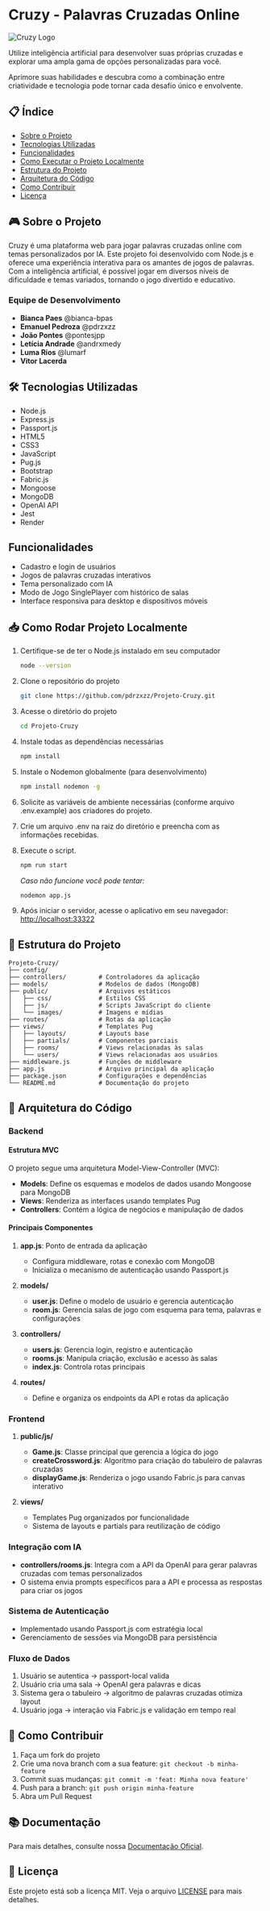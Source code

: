 # Cruzy - Palavras Cruzadas Online

![Cruzy Logo](public/stylesheets/images/logo.png)

Utilize inteligência artificial para desenvolver suas próprias cruzadas e explorar uma ampla gama de opções personalizadas para você.

Aprimore suas habilidades e descubra como a combinação entre criatividade e tecnologia pode tornar cada desafio único e envolvente.

## 📋 Índice

- [Sobre o Projeto](#sobre-o-projeto)
- [Tecnologias Utilizadas](#tecnologias-utilizadas)
- [Funcionalidades](#funcionalidades)
- [Como Executar o Projeto Localmente](#como-instalar)
- [Estrutura do Projeto](#estrutura-do-projeto)
- [Arquitetura do Código](#arquitetura-do-código)
- [Como Contribuir](#como-contribuir)
- [Licença](#licença)

## 🎮 Sobre o Projeto

Cruzy é uma plataforma web para jogar palavras cruzadas online com temas personalizados por IA. Este projeto foi desenvolvido com Node.js e oferece uma experiência interativa para os amantes de jogos de palavras. Com a inteligência artificial, é possível jogar em diversos níveis de dificuldade e temas variados, tornando o jogo divertido e educativo.

### Equipe de Desenvolvimento

- **Bianca Paes** @bianca-bpas
- **Emanuel Pedroza** @pdrzxzz
- **João Pontes** @pontesjpp
- **Letícia Andrade** @andrxmedy
- **Luma Rios** @lumarf
- **Vitor Lacerda**

## 🛠 Tecnologias Utilizadas

- Node.js
- Express.js
- Passport.js
- HTML5
- CSS3
- JavaScript
- Pug.js
- Bootstrap
- Fabric.js
- Mongoose
- MongoDB
- OpenAI API
- Jest
- Render

## Funcionalidades

- Cadastro e login de usuários
- Jogos de palavras cruzadas interativos
- Tema personalizado com IA
- Modo de Jogo SinglePlayer com histórico de salas
- Interface responsiva para desktop e dispositivos móveis

## 📥 Como Rodar Projeto Localmente

1. Certifique-se de ter o Node.js instalado em seu computador
   ```bash
   node --version
   ```

2. Clone o repositório do projeto
   ```bash
   git clone https://github.com/pdrzxzz/Projeto-Cruzy.git
   ```

3. Acesse o diretório do projeto
   ```bash
   cd Projeto-Cruzy
   ```

4. Instale todas as dependências necessárias
   ```bash
   npm install
   ```

5. Instale o Nodemon globalmente (para desenvolvimento)
   ```bash
   npm install nodemon -g
   ```

6. Solicite as variáveis de ambiente necessárias (conforme arquivo .env.example) aos criadores do projeto.

7. Crie um arquivo .env na raiz do diretório e preencha com as informações recebidas.
   
8. Execute o script.
   ```bash
   npm run start
   ```
   *Caso não funcione você pode tentar:*
   ```bash
   nodemon app.js
   ```
   
9. Após iniciar o servidor, acesse o aplicativo em seu navegador:
[http://localhost:33322](http://localhost:33322)

## 📁 Estrutura do Projeto

```
Projeto-Cruzy/
├── config/
├── controllers/         # Controladores da aplicação
├── models/              # Modelos de dados (MongoDB)
├── public/              # Arquivos estáticos
│   ├── css/             # Estilos CSS
│   ├── js/              # Scripts JavaScript do cliente
│   └── images/          # Imagens e mídias
├── routes/              # Rotas da aplicação
├── views/               # Templates Pug
│   ├── layouts/         # Layouts base
│   ├── partials/        # Componentes parciais
│   ├── rooms/           # Views relacionadas às salas
│   └── users/           # Views relacionadas aos usuários
├── middleware.js        # Funções de middleware
├── app.js               # Arquivo principal da aplicação
├── package.json         # Configurações e dependências
└── README.md            # Documentação do projeto
```

## 🔧 Arquitetura do Código

### Backend

#### Estrutura MVC
O projeto segue uma arquitetura Model-View-Controller (MVC):
- **Models**: Define os esquemas e modelos de dados usando Mongoose para MongoDB
- **Views**: Renderiza as interfaces usando templates Pug
- **Controllers**: Contém a lógica de negócios e manipulação de dados

#### Principais Componentes

1. **app.js**: Ponto de entrada da aplicação
   - Configura middleware, rotas e conexão com MongoDB
   - Inicializa o mecanismo de autenticação usando Passport.js

2. **models/**
   - **user.js**: Define o modelo de usuário e gerencia autenticação
   - **room.js**: Gerencia salas de jogo com esquema para tema, palavras e configurações

3. **controllers/**
   - **users.js**: Gerencia login, registro e autenticação
   - **rooms.js**: Manipula criação, exclusão e acesso às salas
   - **index.js**: Controla rotas principais

4. **routes/**
   - Define e organiza os endpoints da API e rotas da aplicação

### Frontend

1. **public/js/**
   - **Game.js**: Classe principal que gerencia a lógica do jogo
   - **createCrossword.js**: Algoritmo para criação do tabuleiro de palavras cruzadas
   - **displayGame.js**: Renderiza o jogo usando Fabric.js para canvas interativo

2. **views/**
   - Templates Pug organizados por funcionalidade
   - Sistema de layouts e partials para reutilização de código

### Integração com IA

- **controllers/rooms.js**: Integra com a API da OpenAI para gerar palavras cruzadas com temas personalizados
- O sistema envia prompts específicos para a API e processa as respostas para criar os jogos

### Sistema de Autenticação

- Implementado usando Passport.js com estratégia local
- Gerenciamento de sessões via MongoDB para persistência

### Fluxo de Dados

1. Usuário se autentica → passport-local valida
2. Usuário cria uma sala → OpenAI gera palavras e dicas
3. Sistema gera o tabuleiro → algoritmo de palavras cruzadas otimiza layout
4. Usuário joga → interação via Fabric.js e validação em tempo real

## 🤝 Como Contribuir

1. Faça um fork do projeto
2. Crie uma nova branch com a sua feature: `git checkout -b minha-feature`
3. Commit suas mudanças: `git commit -m 'feat: Minha nova feature'`
4. Push para a branch: `git push origin minha-feature`
5. Abra um Pull Request

## 📚 Documentação

Para mais detalhes, consulte nossa [Documentação Oficial](https://docs.google.com/document/d/1JyKNSJcvwg3tDUKqbK3uDbGl7hSoqT--c2qsRwEY06o/edit?usp=drive_link).

## 📝 Licença

Este projeto está sob a licença MIT. Veja o arquivo [LICENSE](LICENSE) para mais detalhes.


